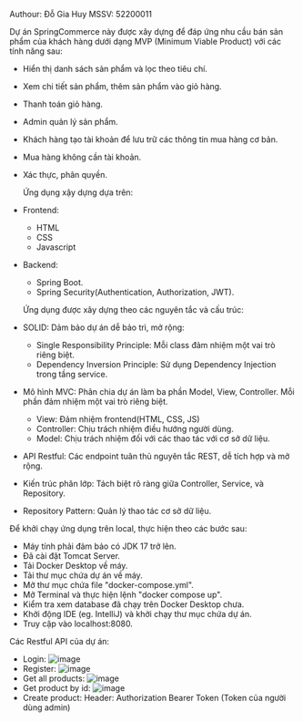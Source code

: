 Authour: Đỗ Gia Huy MSSV: 52200011

  Dự án SpringCommerce này được xây dựng để đáp ứng nhu cầu bán sản phẩm của khách hàng dưới dạng MVP (Minimum
Viable Product) với các tính năng sau:

- Hiển thị danh sách sản phẩm và lọc theo tiêu chí.
- Xem chi tiết sản phẩm, thêm sản phẩm vào giỏ hàng.
- Thanh toán giỏ hàng.
- Admin quản lý sản phẩm.
- Khách hàng tạo tài khoản để lưu trữ các thông tin mua hàng cơ bản.
- Mua hàng không cần tài khoản.
- Xác thực, phân quyền.

  Ứng dụng xậy dựng dựa trên:
- Frontend:
  + HTML
  + CSS
  + Javascript
- Backend:
  + Spring Boot.
  + Spring Security(Authentication, Authorization, JWT).

  Ứng dụng được xây dựng theo các nguyên tắc và cấu trúc:
- SOLID: Dảm bảo dự án dễ bảo trì, mở rộng:
    + Single Responsibility Principle: Mỗi class đảm nhiệm một vai trò riêng biệt.
    + Dependency Inversion Principle: Sử dụng Dependency Injection trong tầng service.
- Mô hình MVC: Phân chia dự án làm ba phần Model, View, Controller. Mỗi phần đảm nhiệm một vai trò riêng biệt.
    + View: Đảm nhiệm frontend(HTML, CSS, JS)
    + Controller: Chịu trách nhiệm điều hướng người dùng.
    + Model: Chịu trách nhiệm đối với các thao tác với cơ sở dữ liệu.
- API Restful: Các endpoint tuân thủ nguyên tắc REST, dễ tích hợp và mở rộng.
- Kiến trúc phân lớp: Tách biệt rõ ràng giữa Controller, Service, và Repository.
- Repository Pattern: Quản lý thao tác cơ sở dữ liệu.

Để khởi chạy ứng dụng trên local, thực hiện theo các bước sau:
- Máy tính phải đảm bảo có JDK 17 trở lên.
- Đã cài đặt Tomcat Server.
- Tải Docker Desktop về máy.
- Tải thư mục chứa dự án về máy.
- Mở thư mục chứa file "docker-compose.yml".
- Mở Terminal và thực hiện lệnh "docker compose up".
- Kiểm tra xem database đã chạy trên Docker Desktop chưa.
- Khởi động IDE (eg. IntelliJ) và khởi chạy thư mục chứa dự án.
- Truy cập vào localhost:8080.

Các Restful API của dự án:
- Login:
![image](https://github.com/user-attachments/assets/f1d205ec-505a-4766-8339-05d0a4dfdbbb)
- Register:
![image](https://github.com/user-attachments/assets/82f48760-e910-4b77-be64-0ae3c07b35a6)
- Get all products:
![image](https://github.com/user-attachments/assets/77fc4f35-203b-42e3-9947-bac9349e47f8)
- Get product by id:
![image](https://github.com/user-attachments/assets/54524ed8-30b5-47b2-8122-63bd8082cd76)
- Create product:
Header: Authorization Bearer Token (Token của người dùng admin)



